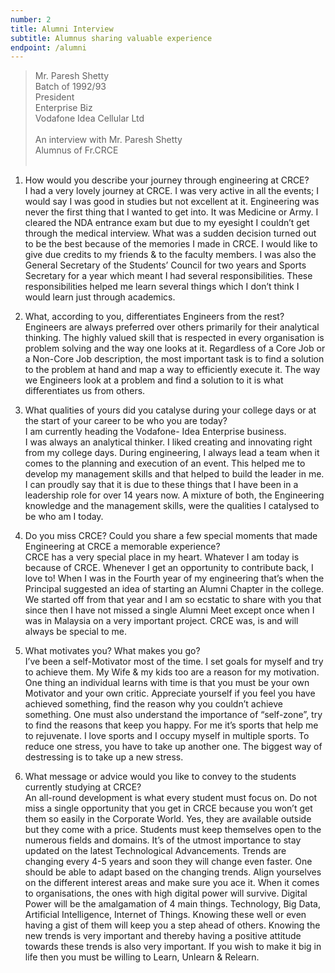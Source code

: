 ```yaml
---
number: 2
title: Alumni Interview
subtitle: Alumnus sharing valuable experience
endpoint: /alumni
---
```


> Mr. Paresh Shetty<br>
> Batch of 1992/93<br>
> President<br>
> Enterprise Biz<br>
> Vodafone Idea Cellular Ltd<br><br>
> An interview with Mr. Paresh Shetty<br>
> Alumnus of Fr.CRCE
> <br><br>

1. How would you describe your journey through engineering at CRCE?<br>
   I had a very lovely journey at CRCE. I was very active in all the events; I would say I was good in studies but not excellent at it. Engineering was never the first thing that I wanted to get into. It was Medicine or Army. I cleared the NDA entrance exam but due to my eyesight I couldn’t get through the medical interview. What was a sudden decision turned out to be the best because of the memories I made in CRCE. I would like to give due credits to my friends & to the faculty members. I was also the General Secretary of the Students’ Council for two years and Sports Secretary for a year which meant I had several responsibilities. These responsibilities helped me learn several things which I don’t think I would learn just through academics.

2. What, according to you, differentiates Engineers from the rest?<br>
   Engineers are always preferred over others primarily for their analytical thinking. The highly valued skill that is respected in every organisation is problem solving and the way one looks at it. Regardless of a Core Job or a Non-Core Job description, the most important task is to find a solution to the problem at hand and map a way to efficiently execute it. The way we Engineers look at a problem and find a solution to it is what differentiates us from others.

3. What qualities of yours did you catalyse during your college days or at the start of your career to be who you are today?<br>
   I am currently heading the Vodafone- Idea Enterprise business.  
   I was always an analytical thinker. I liked creating and innovating right from my college days. During engineering, I always lead a team when it comes to the planning and execution of an event. This helped me to develop my management skills and that helped to build the leader in me. I can proudly say that it is due to these things that I have been in a leadership role for over 14 years now.
   A mixture of both, the Engineering knowledge and the management skills, were the qualities I catalysed to be who am I today.

4. Do you miss CRCE? Could you share a few special moments that made Engineering at CRCE a memorable experience?<br>
   CRCE has a very special place in my heart. Whatever I am today is because of CRCE. Whenever I get an opportunity to contribute back, I love to! When I was in the Fourth year of my engineering that’s when the Principal suggested an idea of starting an Alumni Chapter in the college. We started off from that year and I am so ecstatic to share with you that since then I have not missed a single Alumni Meet except once when I was in Malaysia on a very important project.
   CRCE was, is and will always be special to me.

5. What motivates you? What makes you go?<br>
   I’ve been a self-Motivator most of the time. I set goals for myself and try to achieve them. My Wife & my kids too are a reason for my motivation. One thing an individual learns with time is that you must be your own Motivator and your own critic. Appreciate yourself if you feel you have achieved something, find the reason why you couldn’t achieve something.
   One must also understand the importance of “self-zone”, try to find the reasons that keep you happy. For me it’s sports that help me to rejuvenate. I love sports and I occupy myself in multiple sports. To reduce one stress, you have to take up another one. The biggest way of destressing is to take up a new stress.

6. What message or advice would you like to convey to the students currently studying at CRCE?<br>
   An all-round development is what every student must focus on. Do not miss a single opportunity that you get in CRCE because you won’t get them so easily in the Corporate World. Yes, they are available outside but they come with a price. Students must keep themselves open to the numerous fields and domains. It’s of the utmost importance to stay updated on the latest Technological Advancements. Trends are changing every 4-5 years and soon they will change even faster. One should be able to adapt based on the changing trends. Align yourselves on the different interest areas and make sure you ace it.
   When it comes to organisations, the ones with high digital power will survive. Digital Power will be the amalgamation of 4 main things. Technology, Big Data, Artificial Intelligence, Internet of Things. Knowing these well or even having a gist of them will keep you a step ahead of others. Knowing the new trends is very important and thereby having a positive attitude towards these trends is also very important. If you wish to make it big in life then you must be willing to Learn, Unlearn & Relearn.
